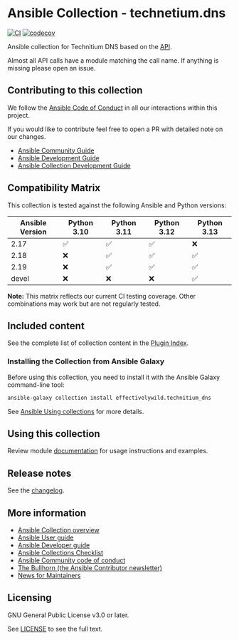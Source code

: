 # Ansible Collection - technetium.dns

[![CI](https://github.com/effectivelywild/ansible-collection-technitium-dns/actions/workflows/ci.yml/badge.svg)](https://github.com/effectivelywild/ansible-collection-technitium-dns/actions/workflows/ci.yml) [![codecov](https://codecov.io/github/effectivelywild/ansible-collection-technitium-dns/graph/badge.svg?token=UVSWMN1RV1)](https://codecov.io/github/effectivelywild/ansible-collection-technitium-dns)

Ansible collection for Technitium DNS based on the [API](https://github.com/TechnitiumSoftware/DnsServer/blob/master/APIDOCS.md).

Almost all API calls have a module matching the call name. If anything is missing please open an issue.

## Contributing to this collection

We follow the [Ansible Code of Conduct](https://docs.ansible.com/ansible/devel/community/code_of_conduct.html) in all our interactions within this project.

If you would like to contribute feel free to open a PR with detailed note on our changes. 

* [Ansible Community Guide](https://docs.ansible.com/ansible/latest/community/index.html)
* [Ansible Development Guide](https://docs.ansible.com/ansible/devel/dev_guide/index.html)
* [Ansible Collection Development Guide](https://docs.ansible.com/ansible/devel/dev_guide/developing_collections.html#contributing-to-collections)


## Compatibility Matrix

This collection is tested against the following Ansible and Python versions:

| Ansible Version | Python 3.10 | Python 3.11 | Python 3.12 | Python 3.13 |
|----------------|--------------|--------------|--------------|--------------|
| 2.17           | ✅           | ✅           | ✅           | ❌           |
| 2.18           | ❌           | ✅           | ✅           | ✅           |
| 2.19           | ❌           | ✅           | ✅           | ✅           |
| devel          | ❌           | ❌           | ❌           | ✅           |

**Note:** This matrix reflects our current CI testing coverage. Other combinations may work but are not regularly tested.

## Included content
See the complete list of collection content in the [Plugin Index](https://effectivelywild.github.io/ansible-collection-technitium-dns/collections/index_module.html).

### Installing the Collection from Ansible Galaxy

Before using this collection, you need to install it with the Ansible Galaxy command-line tool:
```bash
ansible-galaxy collection install effectivelywild.technitium_dns
```

See [Ansible Using collections](https://docs.ansible.com/ansible/devel/user_guide/collections_using.html) for more details.

## Using this collection

Review module [documentation](https://effectivelywild.github.io/ansible-collection-technitium-dns/collections/effectivelywild/technitium_dns/index.html#plugins-in-effectivelywild-technitium-dns) for usage instructions and examples.

## Release notes

See the [changelog](https://github.com/effectivelywild/ansible-collection-technitium-dns/tree/main/CHANGELOG.rst).

## More information

- [Ansible Collection overview](https://github.com/ansible-collections/overview)
- [Ansible User guide](https://docs.ansible.com/ansible/devel/user_guide/index.html)
- [Ansible Developer guide](https://docs.ansible.com/ansible/devel/dev_guide/index.html)
- [Ansible Collections Checklist](https://github.com/ansible-collections/overview/blob/main/collection_requirements.rst)
- [Ansible Community code of conduct](https://docs.ansible.com/ansible/devel/community/code_of_conduct.html)
- [The Bullhorn (the Ansible Contributor newsletter)](https://us19.campaign-archive.com/home/?u=56d874e027110e35dea0e03c1&id=d6635f5420)
- [News for Maintainers](https://github.com/ansible-collections/news-for-maintainers)

## Licensing

GNU General Public License v3.0 or later.

See [LICENSE](https://www.gnu.org/licenses/gpl-3.0.txt) to see the full text.
